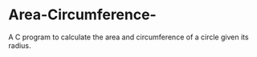 # Area-Circumference-
A C program to calculate the area and circumference of a circle given its radius.
